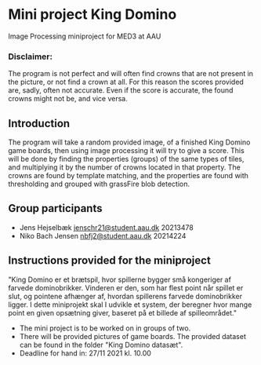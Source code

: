 # Mini project King Domino
Image Processing miniproject for MED3 at AAU

### Disclaimer:
The program is not perfect and will often find crowns that are not present in the picture, or not find a crown at all. For this reason the scores provided are, sadly, often not accurate. Even if the score is accurate, the found crowns might not be, and vice versa.

## Introduction
The program will take a random provided image, of a finished King Domino game boards, then using image processing it will try to give a score.
This will be done by finding the properties (groups) of the same types of tiles, and multiplying it by the number of crowns located in that property.
The crowns are found by template matching, and the properties are found with thresholding and grouped with grassFire blob detection.

## Group participants 
- Jens Hejselbæk  jenschr21@student.aau.dk  20213478
- Niko Bach Jensen  nbfj2@student.aau.dk  20214224

## Instructions provided for the miniproject
"King Domino er et brætspil, hvor spillerne bygger små kongeriger af farvede dominobrikker. Vinderen er den, som har flest point når spillet er slut, og pointene afhænger af, hvordan spillerens farvede dominobrikker ligger. I dette miniprojekt skal I udvikle et system, der beregner hvor mange point en given opsætning giver, baseret på et billede af spilleområdet."

- The mini project is to be worked on in groups of two.
- There will be provided pictures of game boards. The provided dataset can be found in the folder "King Domino datasæt".
- Deadline for hand in: 27/11 2021 kl. 10.00
